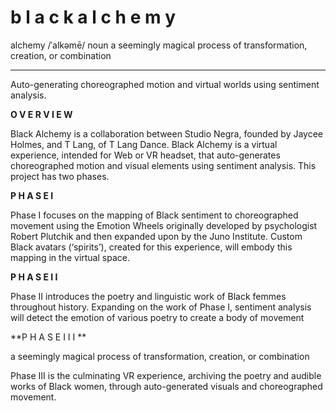 # b l a c k a l c h e m y 

alchemy /ˈalkəmē/
noun
a seemingly magical process of transformation, creation, or combination 

______

Auto-generating choreographed motion and virtual worlds using sentiment analysis. 

**O V E R V I E W**

Black Alchemy is a collaboration between Studio Negra, founded by Jaycee Holmes, and T Lang, of T Lang Dance. Black Alchemy is a virtual experience, intended for Web or VR headset, that auto-generates choreographed motion and visual elements using sentiment analysis. This project has two phases. 

**P H A S E  I**

Phase I focuses on the mapping of Black sentiment to choreographed movement using the Emotion Wheels originally developed by psychologist Robert Plutchik and then expanded upon by the Juno Institute. Custom Black avatars (‘spirits’), created for this experience, will embody this mapping in the virtual space. 

**P H A S E  I I**

Phase II introduces the poetry and linguistic work of Black femmes throughout  history. Expanding on the work of Phase I, sentiment analysis will detect the emotion of various poetry to create a body of movement 

**P H A S E I I I **

a seemingly magical process of transformation, creation, or combination 

Phase III is the culminating VR experience, archiving the poetry and audible works of Black women, through auto-generated visuals and choreographed movement.  

